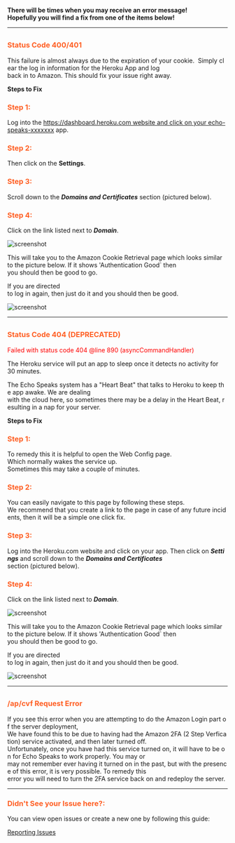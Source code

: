 **There will be times when you may receive an error message!
Hopefully you will find a fix from one of the items below!**

---
## <h3 style="color: #FF6025;">Status Code 400/401</h3>

<p>This failure is almost always due to the expiration of your cookie.  Simply clear the log in information for the Heroku App and log back in to Amazon. This should fix your issue right away.</p>

**Steps to Fix**

### <h3 style="color: #FF6025;">Step 1:</h3>
Log into the https://dashboard.heroku.com website and click on your echo-speaks-xxxxxxx app.

### <h3 style="color: #FF6025;">Step 2:</h3>
Then click on the **Settings**.

### <h3 style="color: #FF6025;">Step 3:</h3>
Scroll down to the ***Domains and Certificates*** section (pictured below).

### <h3 style="color: #FF6025;">Step 4:</h3>
Click on the link listed next to ***Domain***.

![screenshot](https://tonesto7.github.io/echo-speaks-docs/static/img/TS-8.JPG)

This will take you to the Amazon Cookie Retrieval page which looks similar to the picture below.
If it shows 'Authentication Good` then you should then be good to go.

If you are directed to log in again, then just do it and you should then be good.

![screenshot](https://tonesto7.github.io/echo-speaks-docs/static/img/TS-9.JPG)

---
## <h3 style="color: #FF6025;">Status Code 404 (DEPRECATED)</h3>

<p style="color: red;">Failed with status code 404 @line 890 (asyncCommandHandler)</p>

  The Heroku service will put an app to sleep once it detects no activity for 30 minutes. 

The Echo Speaks system has a "Heart Beat" that talks to Heroku to keep the app awake. We are dealing with the cloud here, so sometimes there may be a delay in the Heart Beat, resulting in a nap for your server.

**Steps to Fix**

### <h3 style="color: #FF6025;">Step 1:</h3>
To remedy this it is helpful to open the Web Config page. Which normally wakes the service up.  Sometimes this may take a couple of minutes. 

### <h3 style="color: #FF6025;">Step 2:</h3>
You can easily navigate to this page by following these steps. We recommend that you create a link to the page in case of any future incidents, then it will be a simple one click fix.

### <h3 style="color: #FF6025;">Step 3:</h3>
Log into the Heroku.com website and click on your app. Then click on ***Settings*** and scroll down to the ***Domains and Certificates*** section (pictured below). 

### <h3 style="color: #FF6025;">Step 4:</h3>
Click on the link listed next to ***Domain***.

![screenshot](https://tonesto7.github.io/echo-speaks-docs/static/img/TS-8.JPG)

This will take you to the Amazon Cookie Retrieval page which looks similar to the picture below.
If it shows 'Authentication Good` then you should then be good to go.

If you are directed to log in again, then just do it and you should then be good.

![screenshot](https://tonesto7.github.io/echo-speaks-docs/static/img/TS-9.JPG)

---
## <h3 style="color: #FF6025;">/ap/cvf Request Error</h3>

If you see this error when you are attempting to do the Amazon Login part of the server deployment, We have found this to be due to having had the Amazon 2FA (2 Step Verfication) service activated, and then later turned off.
Unfortunately, once you have had this service turned on, it will have to be on for Echo Speaks to work properly. You may or may not remember ever having it turned on in the past, but with the presence of this error, it is very possible. To remedy this error you will need to turn the 2FA service back on and redeploy the server.

---
##### <h3 style="color: #FF6025;">Didn't See your Issue here?:</h3>
You can view open issues or create a new one by following this guide:

[Reporting Issues](https://tonesto7.github.io/echo-speaks-docs/#/docs/support/reportIssues)
